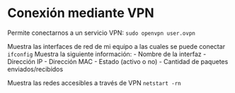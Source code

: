 # Conexión mediante VPN
Permite conectarnos a un servicio VPN:
	`sudo openvpn user.ovpn`

Muestra las interfaces de red de mi equipo a las cuales se puede conectar
	`ifconfig`
	Muestra la siguiente información:
		- Nombre de la interfaz
		- Dirección IP
		- Dirección MAC
		- Estado (activo o no)
		- Cantidad de paquetes enviados/recibidos

Muestra las redes accesibles a través de VPN
	`netstart -rn`
	


